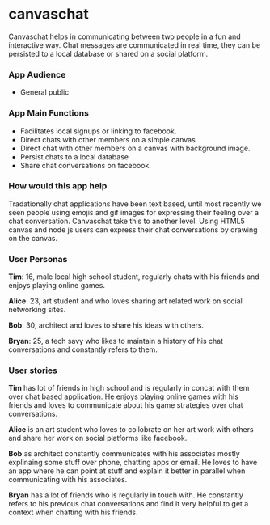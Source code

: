 # canvaschat

Canvaschat helps in communicating between two people in a fun and interactive way. Chat messages are communicated in real time, they can be persisted to a local database or shared on a social platform.

### App Audience

- General public

### App Main Functions

- Facilitates local signups or linking to facebook.
- Direct chats with other members on a simple canvas
- Direct chat with other members on a canvas with background image.
- Persist chats to a local database
- Share chat conversations on facebook.

### How would this app help

Tradationally chat applications have been text based, until most recently we seen people using emojis and gif images for expressing their feeling over a chat conversation. Canvaschat take this to another level. Using HTML5 canvas and node js users can express their chat conversations by drawing on the canvas.

### User Personas

**Tim**: 16, male local high school student, regularly chats with his friends and enjoys playing online games.

**Alice**: 23, art student and who loves sharing art related work on social networking sites.

**Bob**: 30, architect and loves to share his ideas with others.

**Bryan**: 25, a tech savy who likes to maintain a history of his chat conversations and constantly refers to them.

### User stories

**Tim** has lot of friends in high school and is regularly in concat with them over chat based application. He enjoys playing online games with his friends and loves to communicate about his game strategies over chat conversations.

**Alice** is an art student who loves to collobrate on her art work with others and share her work on social platforms like facebook.

**Bob** as architect constantly communicates with his associates mostly explinaing some stuff over phone, chatting apps or email. He loves to have an app where he can point at stuff and explain it better in parallel when communicating with his associates.

**Bryan** has a lot of friends who is regularly in touch with. He constantly refers to his previous chat conversations and find it very helpful to get a context when chatting with his friends.


